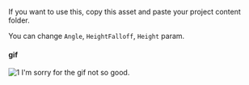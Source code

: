 If you want to use this, copy this asset and paste your project content folder.<br>

You can change `Angle`, `HeightFalloff`, `Height` param.<br>

#### gif
![1](https://github.com/pto8913/UE4_memo/blob/images/auto_terrain/auto_terrain.gif)
I'm sorry for the gif not so good.<br>
